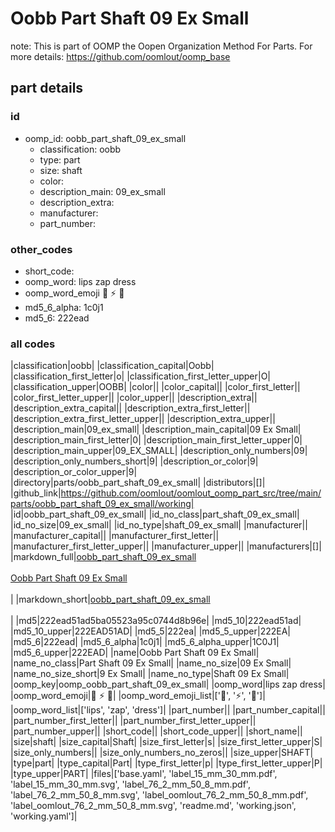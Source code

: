 # Oobb Part Shaft 09 Ex Small  

note: This is part of OOMP the Oopen Organization Method For Parts. For more details: https://github.com/oomlout/oomp_base

##  part details





### id
* oomp_id: oobb_part_shaft_09_ex_small
  * classification: oobb
  * type: part
  * size: shaft
  * color: 
  * description_main: 09_ex_small
  * description_extra: 
  * manufacturer: 
  * part_number: 

### other_codes
* short_code: 
* oomp_word: lips zap dress
* oomp_word_emoji :lips: :zap: :dress:
* md5_6_alpha: 1c0j1
* md5_6: 222ead

### all codes 
|classification|oobb|
|classification_capital|Oobb|
|classification_first_letter|o|
|classification_first_letter_upper|O|
|classification_upper|OOBB|
|color||
|color_capital||
|color_first_letter||
|color_first_letter_upper||
|color_upper||
|description_extra||
|description_extra_capital||
|description_extra_first_letter||
|description_extra_first_letter_upper||
|description_extra_upper||
|description_main|09_ex_small|
|description_main_capital|09 Ex Small|
|description_main_first_letter|0|
|description_main_first_letter_upper|0|
|description_main_upper|09_EX_SMALL|
|description_only_numbers|09|
|description_only_numbers_short|9|
|description_or_color|9|
|description_or_color_upper|9|
|directory|parts/oobb_part_shaft_09_ex_small|
|distributors|[]|
|github_link|https://github.com/oomlout/oomlout_oomp_part_src/tree/main/parts/oobb_part_shaft_09_ex_small/working|
|id|oobb_part_shaft_09_ex_small|
|id_no_class|part_shaft_09_ex_small|
|id_no_size|09_ex_small|
|id_no_type|shaft_09_ex_small|
|manufacturer||
|manufacturer_capital||
|manufacturer_first_letter||
|manufacturer_first_letter_upper||
|manufacturer_upper||
|manufacturers|[]|
|markdown_full|[oobb_part_shaft_09_ex_small](https://github.com/oomlout/oomlout_oomp_part_src/tree/main/parts/oobb_part_shaft_09_ex_small/working)<br>[](https://github.com/oomlout/oomlout_oomp_part_src/tree/main/parts/oobb_part_shaft_09_ex_small/working)<br>[Oobb Part Shaft 09 Ex Small](https://github.com/oomlout/oomlout_oomp_part_src/tree/main/parts/oobb_part_shaft_09_ex_small/working)<br><br>|
|markdown_short|[oobb_part_shaft_09_ex_small](https://github.com/oomlout/oomlout_oomp_part_src/tree/main/parts/oobb_part_shaft_09_ex_small/working)<br><br>|
|md5|222ead51ad5ba05523a95c0744d8b96e|
|md5_10|222ead51ad|
|md5_10_upper|222EAD51AD|
|md5_5|222ea|
|md5_5_upper|222EA|
|md5_6|222ead|
|md5_6_alpha|1c0j1|
|md5_6_alpha_upper|1C0J1|
|md5_6_upper|222EAD|
|name|Oobb Part Shaft 09 Ex Small|
|name_no_class|Part Shaft 09 Ex Small|
|name_no_size|09 Ex Small|
|name_no_size_short|9 Ex Small|
|name_no_type|Shaft 09 Ex Small|
|oomp_key|oomp_oobb_part_shaft_09_ex_small|
|oomp_word|lips zap dress|
|oomp_word_emoji|:lips: :zap: :dress:|
|oomp_word_emoji_list|[':lips:', ':zap:', ':dress:']|
|oomp_word_list|['lips', 'zap', 'dress']|
|part_number||
|part_number_capital||
|part_number_first_letter||
|part_number_first_letter_upper||
|part_number_upper||
|short_code||
|short_code_upper||
|short_name||
|size|shaft|
|size_capital|Shaft|
|size_first_letter|s|
|size_first_letter_upper|S|
|size_only_numbers||
|size_only_numbers_no_zeros||
|size_upper|SHAFT|
|type|part|
|type_capital|Part|
|type_first_letter|p|
|type_first_letter_upper|P|
|type_upper|PART|
|files|['base.yaml', 'label_15_mm_30_mm.pdf', 'label_15_mm_30_mm.svg', 'label_76_2_mm_50_8_mm.pdf', 'label_76_2_mm_50_8_mm.svg', 'label_oomlout_76_2_mm_50_8_mm.pdf', 'label_oomlout_76_2_mm_50_8_mm.svg', 'readme.md', 'working.json', 'working.yaml']|
